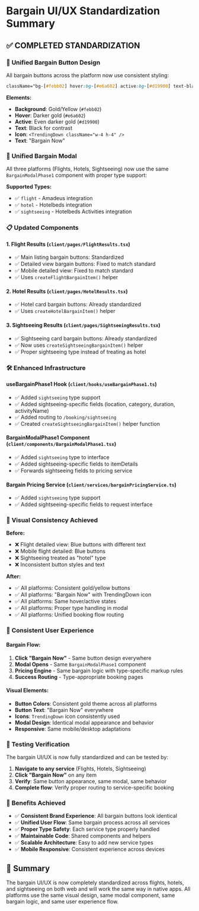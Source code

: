# Bargain UI/UX Standardization Summary

## ✅ COMPLETED STANDARDIZATION

### 🎯 **Unified Bargain Button Design**
All bargain buttons across the platform now use consistent styling:

```css
className="bg-[#febb02] hover:bg-[#e6a602] active:bg-[#d19900] text-black font-semibold"
```

**Elements:**
- **Background**: Gold/Yellow (`#febb02`)
- **Hover**: Darker gold (`#e6a602`) 
- **Active**: Even darker gold (`#d19900`)
- **Text**: Black for contrast
- **Icon**: `<TrendingDown className="w-4 h-4" />` 
- **Text**: "Bargain Now"

### 🔧 **Unified Bargain Modal**
All three platforms (Flights, Hotels, Sightseeing) now use the same `BargainModalPhase1` component with proper type support:

**Supported Types:**
- ✅ `flight` - Amadeus integration
- ✅ `hotel` - Hotelbeds integration  
- ✅ `sightseeing` - Hotelbeds Activities integration

### 📋 **Updated Components**

#### 1. **Flight Results** (`client/pages/FlightResults.tsx`)
- ✅ Main listing bargain buttons: Standardized
- ✅ Detailed view bargain buttons: Fixed to match standard
- ✅ Mobile detailed view: Fixed to match standard
- ✅ Uses `createFlightBargainItem()` helper

#### 2. **Hotel Results** (`client/pages/HotelResults.tsx`) 
- ✅ Hotel card bargain buttons: Already standardized
- ✅ Uses `createHotelBargainItem()` helper

#### 3. **Sightseeing Results** (`client/pages/SightseeingResults.tsx`)
- ✅ Sightseeing card bargain buttons: Already standardized  
- ✅ Now uses `createSightseeingBargainItem()` helper
- ✅ Proper sightseeing type instead of treating as hotel

### 🛠 **Enhanced Infrastructure**

#### **useBargainPhase1 Hook** (`client/hooks/useBargainPhase1.ts`)
- ✅ Added `sightseeing` type support
- ✅ Added sightseeing-specific fields (location, category, duration, activityName)
- ✅ Added routing to `/booking/sightseeing` 
- ✅ Created `createSightseeingBargainItem()` helper function

#### **BargainModalPhase1 Component** (`client/components/BargainModalPhase1.tsx`)
- ✅ Added `sightseeing` type to interface
- ✅ Added sightseeing-specific fields to itemDetails
- ✅ Forwards sightseeing fields to pricing service

#### **Bargain Pricing Service** (`client/services/bargainPricingService.ts`)
- ✅ Added `sightseeing` type support
- ✅ Added sightseeing-specific fields to request interface

### 🎨 **Visual Consistency Achieved**

**Before:**
- ❌ Flight detailed view: Blue buttons with different text
- ❌ Mobile flight detailed: Blue buttons  
- ❌ Sightseeing treated as "hotel" type
- ❌ Inconsistent button styles and text

**After:**
- ✅ All platforms: Consistent gold/yellow buttons
- ✅ All platforms: "Bargain Now" with TrendingDown icon
- ✅ All platforms: Same hover/active states
- ✅ All platforms: Proper type handling in modal
- ✅ All platforms: Unified booking flow routing

### 🔄 **Consistent User Experience**

#### **Bargain Flow:**
1. **Click "Bargain Now"** - Same button design everywhere
2. **Modal Opens** - Same `BargainModalPhase1` component
3. **Pricing Engine** - Same bargain logic with type-specific markup rules
4. **Success Routing** - Type-appropriate booking pages

#### **Visual Elements:**
- **Button Colors**: Consistent gold theme across all platforms
- **Button Text**: "Bargain Now" everywhere  
- **Icons**: `TrendingDown` icon consistently used
- **Modal Design**: Identical modal appearance and behavior
- **Responsive**: Same mobile/desktop adaptations

### 🧪 **Testing Verification**

The bargain UI/UX is now fully standardized and can be tested by:

1. **Navigate to any service** (Flights, Hotels, Sightseeing)
2. **Click "Bargain Now"** on any item
3. **Verify**: Same button appearance, same modal, same behavior
4. **Complete flow**: Verify proper routing to service-specific booking

### 🚀 **Benefits Achieved**

- ✅ **Consistent Brand Experience**: All bargain buttons look identical
- ✅ **Unified User Flow**: Same bargain process across all services
- ✅ **Proper Type Safety**: Each service type properly handled
- ✅ **Maintainable Code**: Shared components and helpers
- ✅ **Scalable Architecture**: Easy to add new service types
- ✅ **Mobile Responsive**: Consistent experience across devices

## 🎯 **Summary**

The bargain UI/UX is now completely standardized across flights, hotels, and sightseeing on both web and will work the same way in native apps. All platforms use the same visual design, same modal component, same bargain logic, and same user experience flow.
